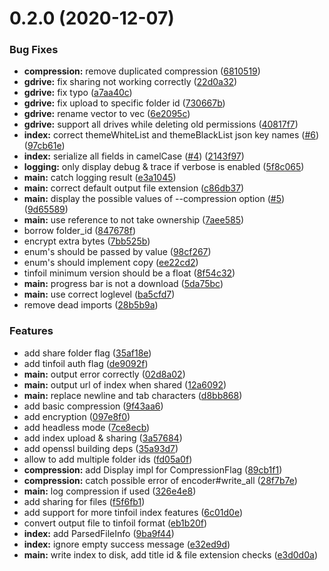 # 0.2.0 (2020-12-07)


### Bug Fixes

* **compression:** remove duplicated compression ([6810519](https://github.com/DevYukine/rustfoil/commit/681051909d5bc8c6fa524b66cca2a6f4e1a0a670))
* **gdrive:** fix sharing not working correctly ([22d0a32](https://github.com/DevYukine/rustfoil/commit/22d0a32dbdc44abfb9ea3769c28995b0204c81d3))
* **gdrive:** fix typo ([a7aa40c](https://github.com/DevYukine/rustfoil/commit/a7aa40cbb7bdf783899185b4e7462a4c8ab4bf31))
* **gdrive:** fix upload to specific folder id ([730667b](https://github.com/DevYukine/rustfoil/commit/730667b744c76df3e4ad67fb101e0cd77d246d30))
* **gdrive:** rename vector to vec ([6e2095c](https://github.com/DevYukine/rustfoil/commit/6e2095c257ba789c3a421f28309984d398d7e9f8))
* **gdrive:** support all drives while deleting old permissions ([40817f7](https://github.com/DevYukine/rustfoil/commit/40817f7b9c17263c9ef945dec0ff982c8f106a4d))
* **index:** correct themeWhiteList and themeBlackList json key names ([#6](https://github.com/DevYukine/rustfoil/issues/6)) ([97cb61e](https://github.com/DevYukine/rustfoil/commit/97cb61ecbf846058cbdc725e926eb1521c3856e7))
* **index:** serialize all fields in camelCase ([#4](https://github.com/DevYukine/rustfoil/issues/4)) ([2143f97](https://github.com/DevYukine/rustfoil/commit/2143f97df3c266602ce5f5ca68189496cc45feb7))
* **logging:** only display debug & trace if verbose is enabled ([5f8c065](https://github.com/DevYukine/rustfoil/commit/5f8c065b161fa53aae6a618a9a49319d4dd760ad))
* **main:** catch logging result ([e3a1045](https://github.com/DevYukine/rustfoil/commit/e3a104538df945e2bda0dd0e0204f9c498e9eb68))
* **main:** correct default output file extension ([c86db37](https://github.com/DevYukine/rustfoil/commit/c86db3704c32b9c93c6efc7271af2353f89c02b0))
* **main:** display the possible values of --compression option ([#5](https://github.com/DevYukine/rustfoil/issues/5)) ([9d65589](https://github.com/DevYukine/rustfoil/commit/9d6558972591629512ae84586b688e890a9c7432))
* **main:** use reference to not take ownership ([7aee585](https://github.com/DevYukine/rustfoil/commit/7aee585ba5eab81f49dd452bf1da4b7ba43102cd))
* borrow folder_id ([847678f](https://github.com/DevYukine/rustfoil/commit/847678f8aa4b702c44cfe752f7d5c1e1da3185b8))
* encrypt extra bytes  ([7bb525b](https://github.com/DevYukine/rustfoil/commit/7bb525b677e8f231e075ac3130ef5c082a077bd7))
* enum's should be passed by value ([98cf267](https://github.com/DevYukine/rustfoil/commit/98cf2677da261cbebaf00a37f5436cb758c039f8))
* enum's should implement copy ([ee22cd2](https://github.com/DevYukine/rustfoil/commit/ee22cd2cfcbe048ffa46c993cdf2a2b1e0fd97cc))
* tinfoil minimum version should be a float ([8f54c32](https://github.com/DevYukine/rustfoil/commit/8f54c329699b52937251ced44e016d595b849afb))
* **main:** progress bar is not a download ([5da75bc](https://github.com/DevYukine/rustfoil/commit/5da75bcb3e0d444b5ffa7cd3c352bf803d4365e6))
* **main:** use correct loglevel ([ba5cfd7](https://github.com/DevYukine/rustfoil/commit/ba5cfd77878d6c5c95f9eb365abf1e0dcde53832))
* remove dead imports ([28b5b9a](https://github.com/DevYukine/rustfoil/commit/28b5b9a9f89b475c6f52535d604cfc4b7653e654))


### Features

* add share folder flag ([35af18e](https://github.com/DevYukine/rustfoil/commit/35af18ece11bfe29219b3ef5c3966d4aa952ebbd))
* add tinfoil auth flag ([de9092f](https://github.com/DevYukine/rustfoil/commit/de9092f2aac3438dddb9f6ea9f963b85b2c71932))
* **main:** output error correctly ([02d8a02](https://github.com/DevYukine/rustfoil/commit/02d8a0287ae0c98810f73056d1cbbbc331f9b354))
* **main:** output url of index when shared ([12a6092](https://github.com/DevYukine/rustfoil/commit/12a6092c7d749cb0c7a281ce5b20e26bf8e4eec5))
* **main:** replace newline and tab characters ([d8bb868](https://github.com/DevYukine/rustfoil/commit/d8bb86817030cbf38dbe42ffb0b0e4b0172546fc))
* add basic compression ([9f43aa6](https://github.com/DevYukine/rustfoil/commit/9f43aa647931c6e286b92d51a6a80c585660b66f))
* add encryption ([097e8f0](https://github.com/DevYukine/rustfoil/commit/097e8f0a0582513d46452ff8417dbbe084f5c889))
* add headless mode ([7ce8ecb](https://github.com/DevYukine/rustfoil/commit/7ce8ecb4a578c50a7fbb9b5d7eb55e4f76f1e606))
* add index upload & sharing ([3a57684](https://github.com/DevYukine/rustfoil/commit/3a5768498932b3f92edecd5c076268b4e7de2105))
* add openssl building deps ([35a93d7](https://github.com/DevYukine/rustfoil/commit/35a93d7dc9ffb64daf354c3c68284879a6318502))
* allow to add multiple folder ids ([fd05a0f](https://github.com/DevYukine/rustfoil/commit/fd05a0f0b5c203ee38685e16bac679446dd39216))
* **compression:** add Display impl for CompressionFlag ([89cb1f1](https://github.com/DevYukine/rustfoil/commit/89cb1f18a3ea4e1e05e3b157bfd537b56e4eb395))
* **compression:** catch possible error of encoder#write_all ([28f7b7e](https://github.com/DevYukine/rustfoil/commit/28f7b7eb83e5dfce25381a9945c13675e5a8bd33))
* **main:** log compression if used ([326e4e8](https://github.com/DevYukine/rustfoil/commit/326e4e817bf508ee743361051d7068b00fe6f6ed))
* add sharing for files ([f5f6fb1](https://github.com/DevYukine/rustfoil/commit/f5f6fb1667dde36ad4447e2dfe16cb4c1d9a69bb))
* add support for more tinfoil index features ([6c01d0e](https://github.com/DevYukine/rustfoil/commit/6c01d0e7848f23e66b4481e5f2b83f87b8332eec))
* convert output file to tinfoil format ([eb1b20f](https://github.com/DevYukine/rustfoil/commit/eb1b20f6d492a01ddb7e6dd53106bc68bd813635))
* **index:** add ParsedFileInfo ([9ba9f44](https://github.com/DevYukine/rustfoil/commit/9ba9f44d72a683c21599da3e8c111598b5f1a005))
* **index:** ignore empty success message ([e32ed9d](https://github.com/DevYukine/rustfoil/commit/e32ed9d982075cc46c378fb623034df6b1931599))
* **main:** write index to disk, add title id & file extension checks ([e3d0d0a](https://github.com/DevYukine/rustfoil/commit/e3d0d0aaa4419aa940b6a265d14fd4e8f6c9f3bf))



